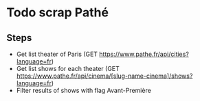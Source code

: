 # Todo scrap Pathé

## Steps
- Get list theater of Paris (GET https://www.pathe.fr/api/cities?language=fr)
- Get list shows for each theater (GET https://www.pathe.fr/api/cinema/[slug-name-cinema]/shows?language=fr)
- Filter results of shows with flag Avant-Première
